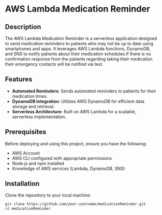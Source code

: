 # AWS Lambda Medication Reminder

## Description

The AWS Lambda Medication Reminder is a serverless application designed to send medication reminders to patients who may not be up to date using smartphones and apps. It leverages AWS Lambda functions, DynamoDB, and SNS to notify patients about their medication schedules.If there is no confirmation response from the patients regarding taking their medication their emergency contacts will be notified via text.

## Features

- **Automated Reminders**: Sends automated reminders to patients for their medication times.
- **DynamoDB Integration**: Utilizes AWS DynamoDB for efficient data storage and retrieval.
- **Serverless Architecture**: Built on AWS Lambda for a scalable, serverless implementation.

## Prerequisites

Before deploying and using this project, ensure you have the following:

- AWS Account
- AWS CLI configured with appropriate permissions
- Node.js and npm installed
- Knowledge of AWS services (Lambda, DynamoDB, SNS)

## Installation

Clone the repository to your local machine:

```bash
git clone https://github.com/your-username/medicationReminder.git
cd medicationReminder
